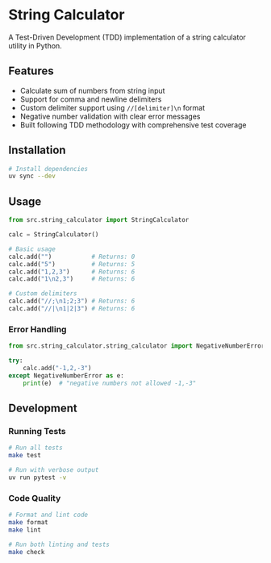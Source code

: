 # String Calculator

A Test-Driven Development (TDD) implementation of a string calculator utility in Python.

## Features

- Calculate sum of numbers from string input
- Support for comma and newline delimiters
- Custom delimiter support using `//[delimiter]\n` format
- Negative number validation with clear error messages
- Built following TDD methodology with comprehensive test coverage

## Installation

```bash
# Install dependencies
uv sync --dev
```

## Usage

```python
from src.string_calculator import StringCalculator

calc = StringCalculator()

# Basic usage
calc.add("")           # Returns: 0
calc.add("5")          # Returns: 5
calc.add("1,2,3")      # Returns: 6
calc.add("1\n2,3")     # Returns: 6

# Custom delimiters
calc.add("//;\n1;2;3") # Returns: 6
calc.add("//|\n1|2|3") # Returns: 6
```

### Error Handling

```python
from src.string_calculator.string_calculator import NegativeNumberError

try:
    calc.add("-1,2,-3")
except NegativeNumberError as e:
    print(e)  # "negative numbers not allowed -1,-3"
```

## Development

### Running Tests

```bash
# Run all tests
make test

# Run with verbose output
uv run pytest -v
```

### Code Quality

```bash
# Format and lint code
make format
make lint

# Run both linting and tests
make check
```
